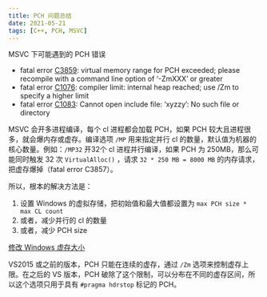 ```yaml
---
title: PCH 问题总结
date: 2021-05-21
tags: [C++, PCH, MSVC]
---
```


MSVC 下可能遇到的 PCH 错误
-   fatal error [C3859](https://docs.microsoft.com/en-us/cpp/error-messages/compiler-errors-2/compiler-error-c3859): virtual memory range for PCH exceeded; please recompile with a command line option of ‘-ZmXXX’ or greater
-   fatal error [C1076](https://docs.microsoft.com/en-us/cpp/error-messages/compiler-errors-1/fatal-error-c1076): compiler limit: internal heap reached; use /Zm to specify a higher limit
-   fatal error [C1083](https://docs.microsoft.com/en-us/cpp/error-messages/compiler-errors-1/fatal-error-c1083): Cannot open include file: ‘xyzzy’: No such file or directory

MSVC 会开多进程编译，每个 cl 进程都会加载 PCH，如果 PCH 较大且进程很多，就会爆内存或虚存。编译选项 ```/MP``` 用来指定并行 cl 的数量，默认值为机器的核心数量。例如：```/MP32``` 开32个 cl 进程并行编译，如果 PCH 为 250MB，那么可能同时触发 32 次 ```VirtualAlloc()``` ，请求 ```32 * 250 MB = 8000 MB``` 的内存请求，把虚存爆掉（fatal error C3857）。

所以，根本的解决方法是：
1. 设置 Windows 的虚拟存储，把初始值和最大值都设置为 ```max PCH size * max CL count```
2. 或者，减少并行的 cl 的数量
3. 或者，减少 PCH size

[修改 Windows 虚存大小](/blog/AdjustVirtualMemorySettings.png)

VS2015 或之前的版本，PCH 只能在连续的虚存，通过 ```/Zm``` 选项来控制虚存上限。在之后的 VS 版本，PCH 破除了这个限制，可以分布在不同的虚存区间，所以这个选项只用于具有 ```#pragma hdrstop``` 标记的 PCH。